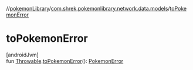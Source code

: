 //[pokemonLibrary](../../index.md)/[com.shrek.pokemonlibrary.network.data.models](index.md)/[toPokemonError](to-pokemon-error.md)

# toPokemonError

[androidJvm]\
fun [Throwable](https://kotlinlang.org/api/latest/jvm/stdlib/kotlin/-throwable/index.html).[toPokemonError](to-pokemon-error.md)(): [PokemonError](-pokemon-error/index.md)
